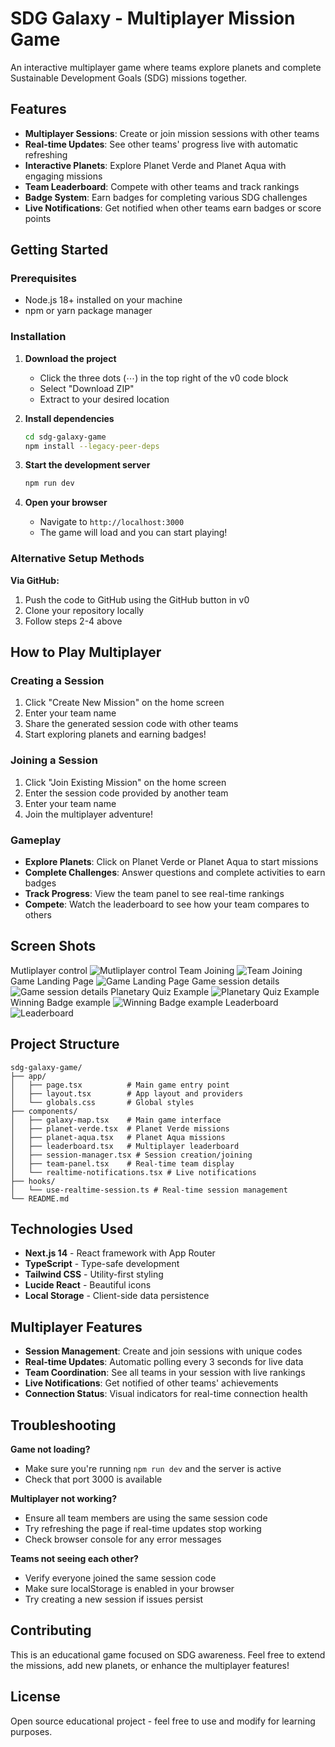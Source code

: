 # SDG Galaxy - Multiplayer Mission Game

An interactive multiplayer game where teams explore planets and complete Sustainable Development Goals (SDG) missions together.

## Features

- **Multiplayer Sessions**: Create or join mission sessions with other teams
- **Real-time Updates**: See other teams' progress live with automatic refreshing
- **Interactive Planets**: Explore Planet Verde and Planet Aqua with engaging missions
- **Team Leaderboard**: Compete with other teams and track rankings
- **Badge System**: Earn badges for completing various SDG challenges
- **Live Notifications**: Get notified when other teams earn badges or score points

## Getting Started

### Prerequisites

- Node.js 18+ installed on your machine
- npm or yarn package manager

### Installation

1. **Download the project**
   - Click the three dots (⋯) in the top right of the v0 code block
   - Select "Download ZIP"
   - Extract to your desired location

2. **Install dependencies**
   ```bash
   cd sdg-galaxy-game
   npm install --legacy-peer-deps 
   ```

3. **Start the development server**
   ```bash
   npm run dev
   ```

4. **Open your browser**
   - Navigate to `http://localhost:3000`
   - The game will load and you can start playing!

### Alternative Setup Methods

**Via GitHub:**
1. Push the code to GitHub using the GitHub button in v0
2. Clone your repository locally
3. Follow steps 2-4 above

## How to Play Multiplayer

### Creating a Session
1. Click "Create New Mission" on the home screen
2. Enter your team name
3. Share the generated session code with other teams
4. Start exploring planets and earning badges!

### Joining a Session
1. Click "Join Existing Mission" on the home screen
2. Enter the session code provided by another team
3. Enter your team name
4. Join the multiplayer adventure!

### Gameplay
- **Explore Planets**: Click on Planet Verde or Planet Aqua to start missions
- **Complete Challenges**: Answer questions and complete activities to earn badges
- **Track Progress**: View the team panel to see real-time rankings
- **Compete**: Watch the leaderboard to see how your team compares to others


## Screen Shots
Mutliplayer control
![Mutliplayer control](./screenshots/7.png)
Team Joining
![Team Joining](./screenshots/6.png)
Game Landing Page
![Game Landing Page](./screenshots/5.png)
Game session details
![Game session details](./screenshots/4.png)
Planetary Quiz Example
![Planetary Quiz Example](./screenshots/3.png)
Winning Badge example
![Winning Badge example](./screenshots/2.png)
Leaderboard
![Leaderboard](./screenshots/1.png)
## Project Structure

```
sdg-galaxy-game/
├── app/
│   ├── page.tsx          # Main game entry point
│   ├── layout.tsx        # App layout and providers
│   └── globals.css       # Global styles
├── components/
│   ├── galaxy-map.tsx    # Main game interface
│   ├── planet-verde.tsx  # Planet Verde missions
│   ├── planet-aqua.tsx   # Planet Aqua missions
│   ├── leaderboard.tsx   # Multiplayer leaderboard
│   ├── session-manager.tsx # Session creation/joining
│   ├── team-panel.tsx    # Real-time team display
│   └── realtime-notifications.tsx # Live notifications
├── hooks/
│   └── use-realtime-session.ts # Real-time session management
└── README.md
```



## Technologies Used

- **Next.js 14** - React framework with App Router
- **TypeScript** - Type-safe development
- **Tailwind CSS** - Utility-first styling
- **Lucide React** - Beautiful icons
- **Local Storage** - Client-side data persistence

## Multiplayer Features

- **Session Management**: Create and join sessions with unique codes
- **Real-time Updates**: Automatic polling every 3 seconds for live data
- **Team Coordination**: See all teams in your session with live rankings
- **Live Notifications**: Get notified of other teams' achievements
- **Connection Status**: Visual indicators for real-time connection health

## Troubleshooting

**Game not loading?**
- Make sure you're running `npm run dev` and the server is active
- Check that port 3000 is available

**Multiplayer not working?**
- Ensure all team members are using the same session code
- Try refreshing the page if real-time updates stop working
- Check browser console for any error messages

**Teams not seeing each other?**
- Verify everyone joined the same session code
- Make sure localStorage is enabled in your browser
- Try creating a new session if issues persist

## Contributing

This is an educational game focused on SDG awareness. Feel free to extend the missions, add new planets, or enhance the multiplayer features!

## License

Open source educational project - feel free to use and modify for learning purposes.
